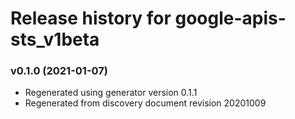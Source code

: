 # Release history for google-apis-sts_v1beta

### v0.1.0 (2021-01-07)

* Regenerated using generator version 0.1.1
* Regenerated from discovery document revision 20201009

